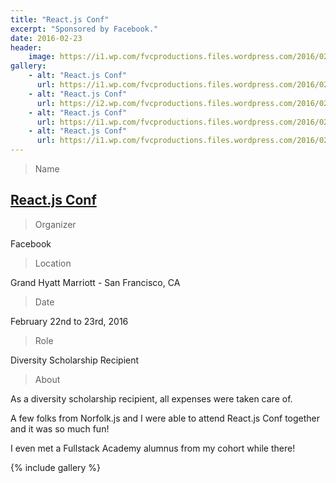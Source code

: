 ```yaml
---
title: "React.js Conf"
excerpt: "Sponsored by Facebook."
date: 2016-02-23
header:
    image: https://i1.wp.com/fvcproductions.files.wordpress.com/2016/02/img_0413.jpg
gallery:
    - alt: "React.js Conf"
      url: https://i1.wp.com/fvcproductions.files.wordpress.com/2016/02/img_0419.jpg
    - alt: "React.js Conf"
      url: https://i2.wp.com/fvcproductions.files.wordpress.com/2016/02/img_0411.jpg
    - alt: "React.js Conf"
      url: https://i1.wp.com/fvcproductions.files.wordpress.com/2016/02/img_0413.jpg
    - alt: "React.js Conf"
      url: https://i1.wp.com/fvcproductions.files.wordpress.com/2016/02/react-js-swag.jpg
---
```


> Name

## <a title="React.js Conf" href="https://conf.reactjs.com/" target="_blank" rel="noopener">React.js Conf</a>

> Organizer

Facebook

> Location

Grand Hyatt Marriott - San Francisco, CA

> Date

February 22nd to 23rd, 2016

> Role

Diversity Scholarship Recipient

> About

As a diversity scholarship recipient, all expenses were taken care of.

A few folks from Norfolk.js and I were able to attend React.js Conf together and it was so much fun!

I even met a Fullstack Academy alumnus from my cohort while there!

{% include gallery %}